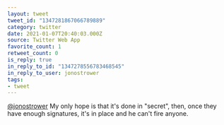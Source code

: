 ```yaml
---
layout: tweet
tweet_id: "1347281867066789889"
category: twitter
date: 2021-01-07T20:40:03.000Z
source: Twitter Web App
favorite_count: 1
retweet_count: 0
is_reply: true
in_reply_to_id: "1347278556783468545"
in_reply_to_user: jonostrower
tags:
- tweet
---
```


[@jonostrower](https://twitter.com/@jonostrower) My only hope is that it's done in "secret", then, once they have enough signatures, it's in place and he can't fire anyone.
